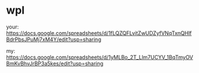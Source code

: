 # wpl

your:
https://docs.google.com/spreadsheets/d/1fLQZQFLvitZwUDZyfVNqTxnQHlfBdrPbsJPuMj7xM4Y/edit?usp=sharing

my:
https://docs.google.com/spreadsheets/d/1yMLBo_2T_Llm7UCYV_1BqTmyOVBmKvBhvJrBP3a5kes/edit?usp=sharing
